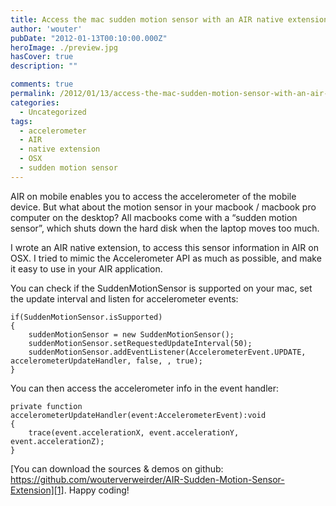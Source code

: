 ```yaml
---
title: Access the mac sudden motion sensor with an AIR native extension
author: 'wouter'
pubDate: "2012-01-13T00:10:00.000Z"
heroImage: ./preview.jpg
hasCover: true
description: ""

comments: true
permalink: /2012/01/13/access-the-mac-sudden-motion-sensor-with-an-air-native-extension/
categories:
  - Uncategorized
tags:
  - accelerometer
  - AIR
  - native extension
  - OSX
  - sudden motion sensor
---
```

AIR on mobile enables you to access the accelerometer of the mobile device. But what about the motion sensor in your macbook / macbook pro computer on the desktop? All macbooks come with a “sudden motion sensor”, which shuts down the hard disk when the laptop moves too much.

I wrote an AIR native extension, to access this sensor information in AIR on OSX. I tried to mimic the Accelerometer API as much as possible, and make it easy to use in your AIR application.



You can check if the SuddenMotionSensor is supported on your mac, set the update interval and listen for accelerometer events:

```actionscript-3
if(SuddenMotionSensor.isSupported)
{
    suddenMotionSensor = new SuddenMotionSensor();
    suddenMotionSensor.setRequestedUpdateInterval(50);
    suddenMotionSensor.addEventListener(AccelerometerEvent.UPDATE, accelerometerUpdateHandler, false, , true);
}
```

You can then access the accelerometer info in the event handler:

```actionscript-3
private function accelerometerUpdateHandler(event:AccelerometerEvent):void
{
    trace(event.accelerationX, event.accelerationY, event.accelerationZ);
}
```

[You can download the sources & demos on github: https://github.com/wouterverweirder/AIR-Sudden-Motion-Sensor-Extension][1]. Happy coding!

[1]: https://github.com/wouterverweirder/AIR-Sudden-Motion-Sensor-Extension   "Sources on Github"